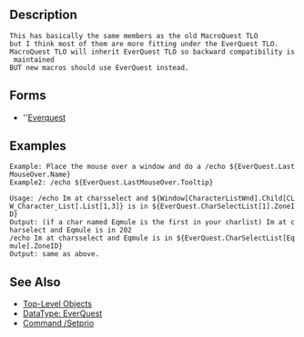 ## Description

`This has basically the same members as the old MacroQuest TLO`  
`but I think most of them are more fitting under the EverQuest TLO.`  
`MacroQuest TLO will inherit EverQuest TLO so backward compatibility is maintained`  
`BUT new macros should use EverQuest instead.`

## Forms

-   ''[Everquest](../data-types/datatype-everquest.md)

## Examples

`Example: Place the mouse over a window and do a /echo ${EverQuest.LastMouseOver.Name}`  
`Example2: /echo ${EverQuest.LastMouseOver.Tooltip}`

`Usage: /echo Im at charsselect and ${Window[CharacterListWnd].Child[CLW_Character_List].List[1,3]} is in ${EverQuest.CharSelectList[1].ZoneID}`  
`Output: (if a char named Eqmule is the first in your charlist) Im at charselect and Eqmule is in 202`  
`/echo Im at charsselect and Eqmule is in ${EverQuest.CharSelectList[Eqmule].ZoneID}`  
`Output: same as above.`

## See Also

-   [Top-Level Objects](top-level-objects.md)
-   [DataType: EverQuest](../data-types/datatype-everquest.md)
-   [Command /Setprio](../commands/setprio.md)



